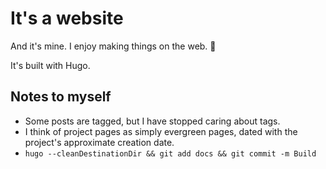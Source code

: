 # It's a website

And it's mine. I enjoy making things on the web. :shrug:

It's built with Hugo.

## Notes to myself

- Some posts are tagged, but I have stopped caring about tags.
- I think of project pages as simply evergreen pages, dated
with the project's approximate creation date.
- `hugo --cleanDestinationDir && git add docs && git commit -m Build`
